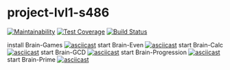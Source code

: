 # project-lvl1-s486
[![Maintainability](https://api.codeclimate.com/v1/badges/485b1377dfe48e14b58a/maintainability)](https://codeclimate.com/github/Vokvorob/project-lvl1-s486/maintainability)
[![Test Coverage](https://api.codeclimate.com/v1/badges/485b1377dfe48e14b58a/test_coverage)](https://codeclimate.com/github/Vokvorob/project-lvl1-s486/test_coverage)
[![Build Status](https://travis-ci.com/Vokvorob/project-lvl1-s486.svg?branch=master)](https://travis-ci.com/Vokvorob/project-lvl1-s486)

install Brain-Games
[![asciicast](https://asciinema.org/a/WUho85EGmfdbueKX1EvjyRXNu.svg)](https://asciinema.org/a/WUho85EGmfdbueKX1EvjyRXNu?autoplay=1)
start Brain-Even
[![asciicast](https://asciinema.org/a/VQ999vnnH8SkQGqIjPcsunO7Z.svg)](https://asciinema.org/a/IVQ999vnnH8SkQGqIjPcsunO7Z?autoplay=1)
start Brain-Calc
[![asciicast](https://asciinema.org/a/FjqDWIJQYGqyd9nb84BuPQRGH.svg)](https://asciinema.org/a/jFjqDWIJQYGqyd9nb84BuPQRGH?autoplay=1)
start Brain-GCD
[![asciicast](https://asciinema.org/a/T3tRD0w69lsvAf1Yx75vlxbhk.svg)](https://asciinema.org/a/T3tRD0w69lsvAf1Yx75vlxbhk?autoplay=1)
start Brain-Progression
[![asciicast](https://asciinema.org/a/0QCXls6sKkKJAjndvrsXVQXa0.svg)](https://asciinema.org/a/0QCXls6sKkKJAjndvrsXVQXa0?autoplay=1)
start Brain-Prime
[![asciicast](https://asciinema.org/a/ciUoX5Fk50r1HpusNWH3iKh1S.svg)](https://asciinema.org/a/ciUoX5Fk50r1HpusNWH3iKh1S?autoplay=1)

